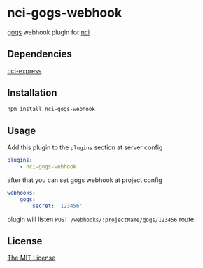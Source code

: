 # nci-gogs-webhook

[gogs](https://gogs.io/) webhook plugin for [nci](https://github.com/node-ci/nci)

## Dependencies

[nci-express](https://github.com/fleg/nci-express)

## Installation

```sh
npm install nci-gogs-webhook
```

## Usage

Add this plugin to the `plugins` section at server config
```yml
plugins:
    - nci-gogs-webhook
```
after that you can set gogs webhook at project config
```yml
webhooks:
    gogs:
        secret: '123456'
```
plugin will listen `POST /webhooks/:projectName/gogs/123456` route.

## License

[The MIT License](https://raw.githubusercontent.com/fleg/nci-gogs-webhook/master/LICENSE)

